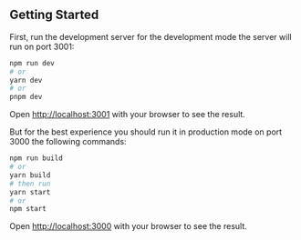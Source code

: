 ## Getting Started

First, run the development server for the development mode the server will run on port 3001:

```bash
npm run dev
# or
yarn dev
# or
pnpm dev
```

Open [http://localhost:3001](http://localhost:3001) with your browser to see the result.

But for the best experience you should run it in production mode on port 3000 the following commands:

```bash
npm run build
# or
yarn build
# then run
yarn start
# or
npm start
```

Open [http://localhost:3000](http://localhost:3000) with your browser to see the result.
